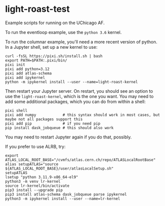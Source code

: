 # light-roast-test

Example scripts for running on the UChicago AF.

To run the eventloop example, use the `python 3.6` kernel.

To run the columnar example, you'll need a more recent version of python.  In a Jupyter shell, set up a new kernel to use:

```
curl -fsSL https://pixi.sh/install.sh | bash
export PATH=$PATH:.pixi/bin/
pixi init
pixi add python=3.12
pixi add atlas-schema
pixi add ipykernel
python -m ipykernel install --user --name=light-roast-kernel
```

Then restart your Jupyter server.  On restart, you should see an option to use the `light-roast-kernel`, which is the one you want.  You may need to add some additional packages, which you can do from within a shell:

```
pixi shell
pixi add numpy            # this syntax should work in most cases, but maybe not all packages support this
pixi add pip              # if you need pip
pip install dask_jobqueue # this should also work
```

You may need to restart Jupyter again if you do that, possibly.

If you prefer to use ALRB, try:

```
export ATLAS_LOCAL_ROOT_BASE="/cvmfs/atlas.cern.ch/repo/ATLASLocalRootBase"
alias setupATLAS="source ${ATLAS_LOCAL_ROOT_BASE}/user/atlasLocalSetup.sh"
setupATLAS
lsetup "python 3.11.9-x86_64-el9"
python3 -m venv lr-kernel
source lr-kernel/bin/activate
pip3 install --upgrade pip
pip3 install atlas-schema dask_jobqueue parse ipykernel
python3 -m ipykernel install --user --name=lr-kernel
```
